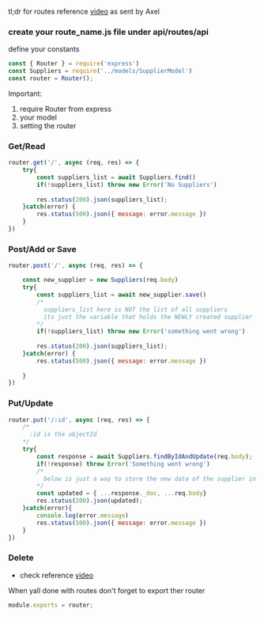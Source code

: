 tl;dr for routes
reference [video](https://youtu.be/vr6O-IYebXA?t=679)
as sent by Axel

### create your route_name.js file under api/routes/api 

define your constants

```javascript
const { Router } = require('express')
const Suppliers = require('../models/SupplierModel')
const router = Router();
```

Important:
  1. require Router from express
  2. your model
  3. setting the router
  
### Get/Read
```javascript
router.get('/', async (req, res) => {
    try{
        const suppliers_list = await Suppliers.find()
        if(!suppliers_list) throw new Error('No Suppliers')
    
        res.status(200).json(suppliers_list);
    }catch(error) {
        res.status(500).json({ message: error.message })
    }
})
```

### Post/Add or Save
```javascript
router.post('/', async (req, res) => {

    const new_supplier = new Suppliers(req.body)
    try{
        const suppliers_list = await new_supplier.save()
        /*
          suppliers_list here is NOT the list of all suppliers
          its just the variable that holds the NEWLY created supplier
        */
        if(!suppliers_list) throw new Error('something went wrong')
    
        res.status(200).json(suppliers_list);
    }catch(error) {
        res.status(500).json({ message: error.message })
        
    } 
})
```

### Put/Update
```javascript
router.put('/:id', async (req, res) => {
    /*
      :id is the objectId
    */
    try{
        const response = await Suppliers.findByIdAndUpdate(req.body);
        if(!response) throw Error('Something went wrong')
        /*  
          below is just a way to store the new data of the supplier in updated
        */
        const updated = { ...response._doc, ...req.body}
        res.status(200).json(updated);
    }catch(error){
        console.log(error.message)
        res.status(500).json({ message: error.message })
    }
})
```

### Delete
- check reference [video](https://youtu.be/vr6O-IYebXA?t=924)

When yall done with routes don't forget to export ther router
```javascript
module.exports = router;
```
